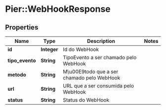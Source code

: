 # Pier::WebHookResponse

## Properties
Name | Type | Description | Notes
------------ | ------------- | ------------- | -------------
**id** | **Integer** | Id do WebHook | 
**tipo_evento** | **String** | TipoEvento a ser chamado pelo WebHook | 
**metodo** | **String** | M\u00E9todo que a ser chamado pelo WebHook | 
**url** | **String** | URL que a ser consumida pelo WebHook | 
**status** | **String** | Status do WebHook | 


